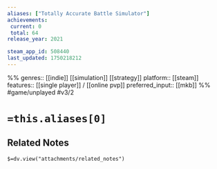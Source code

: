 ```yaml
---
aliases: ["Totally Accurate Battle Simulator"]
achievements:
 current: 0
 total: 64
release_year: 2021

steam_app_id: 508440
last_updated: 1750218212
---
```

%%
genres:: [[indie]] [[simulation]] [[strategy]]
platform:: [[steam]]
features:: [[single player]] / [[online pvp]]
preferred_input:: [[mkb]]
%%
#game/unplayed
#v3/2

# `=this.aliases[0]`
## Related Notes
`$=dv.view("attachments/related_notes")`